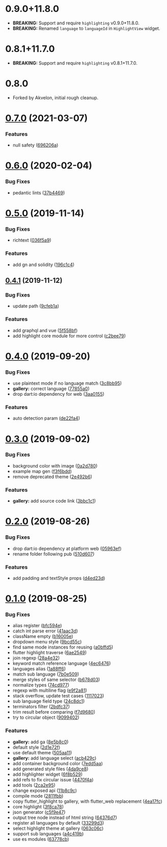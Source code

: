 # 0.9.0+11.8.0

* **BREAKING:** Support and require `highlighting` v0.9.0+11.8.0.
* **BREAKING:** Renamed `language` to `languageId` in `HighlightView` widget.

# 0.8.1+11.7.0

* **BREAKING:** Support and require `highlighting` v0.8.1+11.7.0.

# 0.8.0

* Forked by Akvelon, initial rough cleanup.

# [0.7.0](https://github.com/git-touch/highlight/compare/v0.6.0...v.7.0) (2021-03-07)

### Features

- null safety ([696206a](https://github.com/git-touch/highlight/commit/696206ad53dac56d5653622617ba6fda7c857c1a))

# [0.6.0](https://github.com/git-touch/highlight/compare/v0.5.0...v0.6.0) (2020-02-04)

### Bug Fixes

- pedantic lints ([37b4469](https://github.com/git-touch/highlight/commit/37b4469c90d775ab559b12da20596e2f2d87a6fb))

# [0.5.0](https://github.com/git-touch/highlight/compare/v0.4.1...v0.5.0) (2019-11-14)

### Bug Fixes

- richtext ([036f5a9](https://github.com/git-touch/highlight/commit/036f5a98e395b10a8c3c7cd7821a4044cc96ff6c))

### Features

- add gn and solidity ([196c1c4](https://github.com/git-touch/highlight/commit/196c1c4a11da5619c3c90171cd501043daac30fd))

## [0.4.1](https://github.com/git-touch/highlight/compare/v0.4.0...v0.4.1) (2019-11-12)

### Bug Fixes

- update path ([9cfeb1a](https://github.com/git-touch/highlight/commit/9cfeb1a77c83794e8726b3e03eb3620634f97970))

### Features

- add graphql and vue ([5f558bf](https://github.com/git-touch/highlight/commit/5f558bfd6511a1a84d2b9f0949bb0282a3139e07))
- add highlight core module for more control ([c2bee79](https://github.com/git-touch/highlight/commit/c2bee79b1707c85e7a36f8dbc0dcfa3bdfdfca88))

# [0.4.0](https://github.com/git-touch/highlight/compare/v0.3.0...v0.4.0) (2019-09-20)

### Bug Fixes

- use plaintext mode if no language match ([3c8bb95](https://github.com/git-touch/highlight/commit/3c8bb95f28e8248f2b156b6343ba7f2c4a6c8243))
- **gallery:** correct language ([77855a0](https://github.com/git-touch/highlight/commit/77855a027ca206a615ef09c8314c21bc4163d219))
- drop dart:io dependency for web ([3aa0155](https://github.com/git-touch/highlight/commit/3aa0155d2d04946682a95bd55b421a697171bab1))

### Features

- auto detection param ([de22fa4](https://github.com/git-touch/highlight/commit/de22fa41090283bc4d2ec56ca934cb29bd09f236))

# [0.3.0](https://github.com/git-touch/highlight/compare/v0.2.0...v0.3.0) (2019-09-02)

### Bug Fixes

- background color with image ([0a2d780](https://github.com/git-touch/highlight/commit/0a2d7802a7bd449a853195977e09dbd92143b36a))
- example map gen ([f3f6bdd](https://github.com/git-touch/highlight/commit/f3f6bddb23e3024bf3a6dc6883287e56bba250ac))
- remove deprecated theme ([2e492b6](https://github.com/git-touch/highlight/commit/2e492b6eb18290482c58ce1f5d2ca9068f212e49))

### Features

- **gallery:** add source code link ([3bbc1c1](https://github.com/git-touch/highlight/commit/3bbc1c15d5b1398e05463cc36e6fb7827f514198))

# [0.2.0](https://github.com/git-touch/highlight/compare/v0.1.0...v0.2.0) (2019-08-26)

### Bug Fixes

- drop dart:io dependency at platform web ([05963ef](https://github.com/git-touch/highlight/commit/05963ef3aaf6a6ced1f295765dce207750f0be65))
- rename folder following pub ([510d607](https://github.com/git-touch/highlight/commit/510d6073abdc7cf05e73040ce85eb4dc1124f42c))

### Features

- add padding and textStyle props ([d4ed23d](https://github.com/git-touch/highlight/commit/d4ed23d01248e9e477087c9bc91b2a3ad3ab96c0))

# [0.1.0](https://github.com/git-touch/highlight/compare/2ca2e95262741d908de1b2ae769770de1f80756c...v0.1.0) (2019-08-25)

### Bug Fixes

- alias register ([bfc594e](https://github.com/git-touch/highlight/commit/bfc594ea3dc8a6272fb9ad25f93596975b13e9c6))
- catch int parse error ([41aac3d](https://github.com/git-touch/highlight/commit/41aac3d007d1598456d0becd99743b88da3e1b79))
- className empty ([b16005e](https://github.com/git-touch/highlight/commit/b16005ea72022f929501b8e441e5128151a5df2c))
- dropdown menu style ([9bcd55c](https://github.com/git-touch/highlight/commit/9bcd55ca1e7782e7166b2e90a772a334664baf33))
- find same mode instances for reusing ([a0bffd5](https://github.com/git-touch/highlight/commit/a0bffd5254c793acf3bcd0b170d837c0e2b31cec))
- flutter highlight traverse ([6ae2549](https://github.com/git-touch/highlight/commit/6ae2549a7f1c929069a96208aed74b07d08c17cd))
- join regexp ([28a4e32](https://github.com/git-touch/highlight/commit/28a4e32c004f84e8c60ce2780d032356ac827e38))
- keyword match reference language ([4ec6476](https://github.com/git-touch/highlight/commit/4ec647655f2b4321845c1f51cbcf18e2ed1fea24))
- languages alias ([1a88ff6](https://github.com/git-touch/highlight/commit/1a88ff601c24c824503c4f77b24e159eb534ed89))
- match sub language ([7b0e509](https://github.com/git-touch/highlight/commit/7b0e509046b2f9d6487373de518c0db274bd6307))
- merge styles of same selector ([b678d03](https://github.com/git-touch/highlight/commit/b678d03fffa4666ab37909aaeabc290675777409))
- normalize types ([74cd977](https://github.com/git-touch/highlight/commit/74cd9770c96ccce50d1e7d3082675dfff80a057b))
- regexp with multiline flag ([e9f2a81](https://github.com/git-touch/highlight/commit/e9f2a81f50017b45f9f30e956642a51e3b0fedd4))
- stack overflow, update test cases ([1117023](https://github.com/git-touch/highlight/commit/1117023db772bafd8de084f141b6c1b60a9dd3d9))
- sub language field type ([24c8dc1](https://github.com/git-touch/highlight/commit/24c8dc11d89cc14f1583dbbf9f03f26516804af0))
- terminators filter ([2bdfc37](https://github.com/git-touch/highlight/commit/2bdfc374b7c9bdbf2f41bef5c23e7b2a1c5552f8))
- trim result before comparing ([f7d9680](https://github.com/git-touch/highlight/commit/f7d968010491b07b3297442fd6ae7a1fd9927e3c))
- try to circular object ([9099402](https://github.com/git-touch/highlight/commit/909940208eb1207bb032414f74bcf4c15959fcc8))

### Features

- **gallery:** add ga ([8e5b8c0](https://github.com/git-touch/highlight/commit/8e5b8c0ac0027aa3e1439cacebdf6a3288804efe))
- default style ([2d1e72f](https://github.com/git-touch/highlight/commit/2d1e72f2d4f88c34c4dc56302b4d101e70a6257c))
- use default theme ([505aa11](https://github.com/git-touch/highlight/commit/505aa113051bb674dced4300600e1af5d1f146b1))
- **gallery:** add language select ([acb429c](https://github.com/git-touch/highlight/commit/acb429c31f3c3b751b847e2b2a66541d10d829fa))
- add container background color ([7edd5aa](https://github.com/git-touch/highlight/commit/7edd5aab0bdbebafd2172c8dc234f8feddf37258))
- add generated style files ([4da9ce8](https://github.com/git-touch/highlight/commit/4da9ce867691ac95bc924d08dc09a74b76baec48))
- add highlighter widget ([6f8b529](https://github.com/git-touch/highlight/commit/6f8b5299366015d9a7ae28d00f26342df31584db))
- add refs to fix circular issue ([4470f4a](https://github.com/git-touch/highlight/commit/4470f4a0bf59b46d64b86bc07840b2062a458e0a))
- add tools ([2ca2e95](https://github.com/git-touch/highlight/commit/2ca2e95262741d908de1b2ae769770de1f80756c))
- change exposed api ([11b8c9c](https://github.com/git-touch/highlight/commit/11b8c9cd1e3d9bb1848d6e3fb9d15dc70d945840))
- compile mode ([2811fbb](https://github.com/git-touch/highlight/commit/2811fbb1814995bc15c48710b6ed0bea2b198767))
- copy flutter_highlight to gallery, with flutter_web replacement ([4ea17fc](https://github.com/git-touch/highlight/commit/4ea17fc3683ce7bfcff3f43068e8a4b3b69aa3f0))
- core highlight ([3f8ca78](https://github.com/git-touch/highlight/commit/3f8ca78ea2cf6c58bde4ead2cbfdc9a1485e1bd4))
- json generator ([c5f9e47](https://github.com/git-touch/highlight/commit/c5f9e47ed186cf720e198974d6f40cc9e829b69d))
- output tree node instead of html string ([64376d7](https://github.com/git-touch/highlight/commit/64376d7e6df73b4492318292123efe18ab80cc4b))
- register all languages by default ([33299d3](https://github.com/git-touch/highlight/commit/33299d3cb4d37569e061039a648e2e96eeb1e049))
- select highlight theme at gallery ([063c06c](https://github.com/git-touch/highlight/commit/063c06ce74e7cf142a26cc45df744c9cf0b43938))
- support sub languages ([a4c419b](https://github.com/git-touch/highlight/commit/a4c419b2689e4c0e15e630c6cb8007ee7ac8f35a))
- use es modules ([63778cb](https://github.com/git-touch/highlight/commit/63778cbaa3881b0adbed49d9002193c14b7e30e6))
